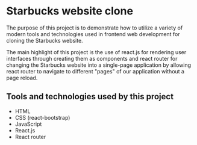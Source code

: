 # Starbucks website clone

The purpose of this project is to demonstrate how to utilize a variety of modern tools and technologies used in frontend web development for cloning the Starbucks website.

The main highlight of this project is the use of react.js for rendering user interfaces through creating them as components and react router for changing the Starbucks website into a single-page application by allowing react router to navigate to different "pages" of our application without a page reload.

## Tools and technologies used by this project

* HTML
* CSS (react-bootstrap)
* JavaScript
* React.js
* React router
